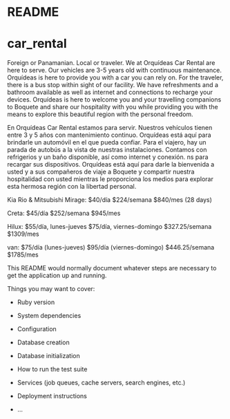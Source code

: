 # README

# car_rental


Foreign or Panamanian. Local or traveler.  We at Orquídeas Car Rental are here to serve.  Our vehicles are 3-5 years old with continuous maintenance.  Orquídeas is here to provide you with a car you can rely on.  For the traveler, there is a bus stop within sight of our facility.  We have refreshments and a bathroom available as well as internet and connections to recharge your devices.  Orquídeas is here to welcome you and your travelling companions to Boquete and share our hospitality with you while providing you with the means to explore this beautiful region with the personal freedom.

En Orquídeas Car Rental estamos para servir. Nuestros vehículos tienen entre 3 y 5 años con mantenimiento continuo. Orquídeas está aquí para brindarle un automóvil en el que pueda confiar. Para el viajero, hay un parada de autobús a la vista de nuestras instalaciones. Contamos con refrigerios y un baño disponible, así como internet y conexión.  ns para recargar sus dispositivos. Orquídeas está aquí para darle la bienvenida a usted y a sus compañeros de viaje a Boquete y compartir nuestra hospitalidad con usted mientras le proporciona los medios para explorar esta hermosa región con la libertad personal.



Kia Rio & Mitsubishi Mirage:
  $40/día
  $224/semana
  $840/mes (28 days)

Creta:
  $45/día
  $252/semana
  $945/mes

Hilux:
  $55/día, lunes-jueves
  $75/día, viernes-domingo
  $327.25/semana
  $1309/mes

van:
  $75/día (lunes-jueves)
  $95/día (viernes-domingo)
  $446.25/semana
  $1785/mes


This README would normally document whatever steps are necessary to get the
application up and running.

Things you may want to cover:

* Ruby version

* System dependencies

* Configuration

* Database creation

* Database initialization

* How to run the test suite

* Services (job queues, cache servers, search engines, etc.)

* Deployment instructions

* ...
